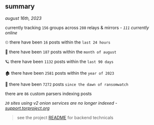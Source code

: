 
## summary
_august 16th, 2023_

currently tracking `156` groups across `280` relays & mirrors - _`111` currently online_

⏲ there have been `16` posts within the `last 24 hours`

🦈 there have been `187` posts within the `month of august`

🪐 there have been `1132` posts within the `last 90 days`

🏚 there have been `2581` posts within the `year of 2023`

🦕 there have been `7272` posts `since the dawn of ransomwatch`

there are `86` custom parsers indexing posts

_`20` sites using v2 onion services are no longer indexed - [support.torproject.org](https://support.torproject.org/onionservices/v2-deprecation/)_

> see the project [README](https://github.com/joshhighet/ransomwatch#ransomwatch--) for backend technicals

